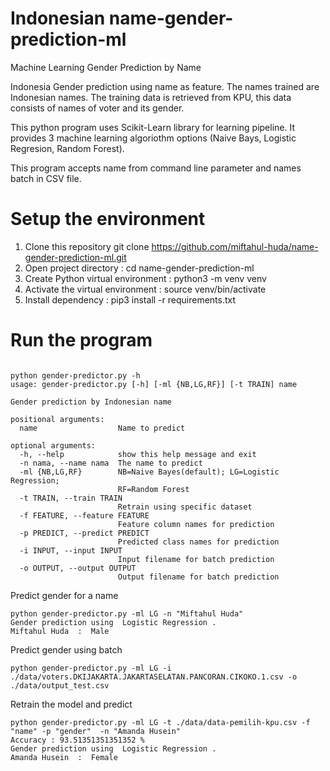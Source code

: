 # Indonesian name-gender-prediction-ml
Machine Learning Gender Prediction by Name

Indonesia Gender prediction using name as feature. The names trained are Indonesian names. The training data is retrieved from KPU, this data consists of names of voter and its gender.

This python program uses Scikit-Learn library for learning pipeline. It provides 3 machine learning algoriothm options (Naive Bays, Logistic Regresion, Random Forest).

This program accepts name from command line parameter and names batch in CSV file.

# Setup the environment
1. Clone this repository git clone https://github.com/miftahul-huda/name-gender-prediction-ml.git
2. Open project directory : cd name-gender-prediction-ml
3. Create Python virtual environment : python3 -m venv venv
4. Activate the virtual environment : source venv/bin/activate
5. Install dependency : pip3 install -r requirements.txt

# Run the program

```

python gender-predictor.py -h
usage: gender-predictor.py [-h] [-ml {NB,LG,RF}] [-t TRAIN] name

Gender prediction by Indonesian name

positional arguments:
  name                  Name to predict

optional arguments:
  -h, --help            show this help message and exit
  -n nama, --name nama  The name to predict
  -ml {NB,LG,RF}        NB=Naive Bayes(default); LG=Logistic Regression;
                        RF=Random Forest
  -t TRAIN, --train TRAIN
                        Retrain using specific dataset
  -f FEATURE, --feature FEATURE
                        Feature column names for prediction
  -p PREDICT, --predict PREDICT
                        Predicted class names for prediction
  -i INPUT, --input INPUT
                        Input filename for batch prediction
  -o OUTPUT, --output OUTPUT
                        Output filename for batch prediction

```
Predict gender for a name

```
python gender-predictor.py -ml LG -n "Miftahul Huda"
Gender prediction using  Logistic Regression .
Miftahul Huda  :  Male

```
Predict gender using batch

```
python gender-predictor.py -ml LG -i ./data/voters.DKIJAKARTA.JAKARTASELATAN.PANCORAN.CIKOKO.1.csv -o ./data/output_test.csv
```
Retrain the model and predict
```
python gender-predictor.py -ml LG -t ./data/data-pemilih-kpu.csv -f "name" -p "gender"  -n "Amanda Husein"
Accuracy : 93.51351351351352 %
Gender prediction using  Logistic Regression .
Amanda Husein  :  Female

```

